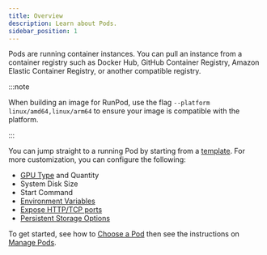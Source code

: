 ```yaml
---
title: Overview
description: Learn about Pods.
sidebar_position: 1
---
```


Pods are running container instances. You can pull an instance from a container registry such as Docker Hub, GitHub Container Registry, Amazon Elastic Container Registry, or another compatible registry. 

:::note

When building an image for RunPod, use the flag `--platform linux/amd64,linux/arm64` to ensure your image is compatible with the platform.

:::

You can jump straight to a running Pod by starting from a [template](pods/templates/overview). For more customization, you can configure the following:
- [GPU Type](/references/gpu-types) and Quantity
- System Disk Size
- Start Command
- [Environment Variables](/pods/references/environment-variables)
- [Expose HTTP/TCP ports](/pods/configuration/expose-port)
- [Persistent Storage Options](/category/network-storage)

To get started, see how to [Choose a Pod](/pods/choose-a-pod) then see the instructions on [Manage Pods](/pods/manage-pods).
